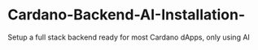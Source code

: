 # Cardano-Backend-AI-Installation-
Setup a full stack backend ready for most Cardano dApps, only using AI
